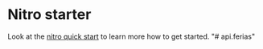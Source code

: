 # Nitro starter

Look at the [nitro quick start](https://nitro.unjs.io/guide#quick-start) to learn more how to get started.
"# api.ferias" 
